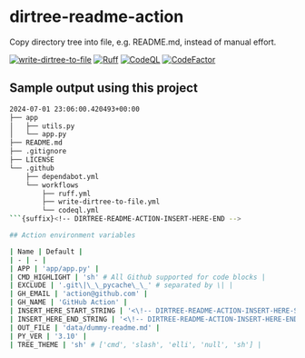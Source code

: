 # dirtree-readme-action

Copy directory tree into file, e.g. README.md, instead of manual effort.

[![write-dirtree-to-file](https://github.com/qte77/dirtree-readme-action/actions/workflows/write-dirtree-to-file.yml/badge.svg)](https://github.com/qte77/dirtree-readme-action/actions/workflows/write-dirtree-to-file.yml)
[![Ruff](https://github.com/qte77/dirtree-readme-action/actions/workflows/ruff.yml/badge.svg)](https://github.com/qte77/dirtree-readme-action/actions/workflows/ruff.yml)
[![CodeQL](https://github.com/qte77/dirtree-readme-action/actions/workflows/codeql.yml/badge.svg)](https://github.com/qte77/dirtree-readme-action/actions/workflows/codeql.yml)
[![CodeFactor](https://www.codefactor.io/repository/github/qte77/dirtree-readme-action/badge)](https://www.codefactor.io/repository/github/qte77/dirtree-readme-action)

## Sample output using this project

<!-- DIRTREE-README-ACTION-INSERT-HERE-START -->
```sh
2024-07-01 23:06:00.420493+00:00
├── app
│   ├── utils.py
│   └── app.py
├── README.md
├── .gitignore
├── LICENSE
└── .github
    ├── dependabot.yml
    └── workflows
        ├── ruff.yml
        ├── write-dirtree-to-file.yml
        └── codeql.yml
```{suffix}<!-- DIRTREE-README-ACTION-INSERT-HERE-END -->

## Action environment variables

| Name | Default |
| - | - |
| APP | 'app/app.py' |
| CMD_HIGHLIGHT | 'sh' # All Github supported for code blocks |
| EXCLUDE | '.git\|\_\_pycache\_\_' # separated by \| |
| GH_EMAIL | 'action@github.com' |
| GH_NAME | 'GitHub Action' |
| INSERT_HERE_START_STRING | '<\!-- DIRTREE-README-ACTION-INSERT-HERE-START -->' |
| INSERT_HERE_END_STRING | '<\!-- DIRTREE-README-ACTION-INSERT-HERE-END -->' |
| OUT_FILE | 'data/dummy-readme.md' |
| PY_VER | '3.10' |
| TREE_THEME | 'sh' # ['cmd', 'slash', 'elli', 'null', 'sh'] |
